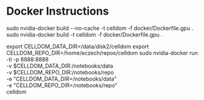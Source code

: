 # Docker Instructions

sudo nvidia-docker build --no-cache -t celldom -f docker/Dockerfile.gpu .
sudo nvidia-docker build -t celldom -f docker/Dockerfile.gpu .

export CELLDOM_DATA_DIR=/data/disk2/celldom
export CELLDOM_REPO_DIR=/home/eczech/repos/celldom
sudo nvidia-docker run -ti -p 8888:8888 \
-v $CELLDOM_DATA_DIR:/notebooks/data \
-v $CELLDOM_REPO_DIR:/notebooks/repo \
-e "CELLDOM_DATA_DIR=/notebooks/data" \
-e "CELLDOM_REPO_DIR=/notebooks/repo" \
celldom
